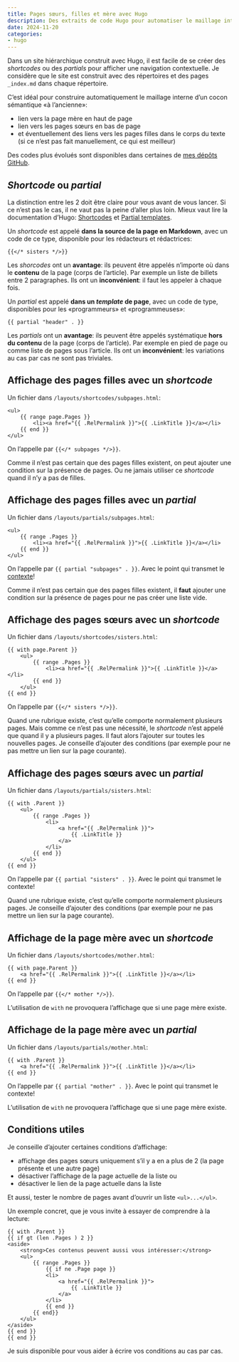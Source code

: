 ```yaml
---
title: Pages sœurs, filles et mère avec Hugo
description: Des extraits de code Hugo pour automatiser le maillage interne du site avec une navigation au même niveau, au niveau supérieur et au niveau inférieur.
date: 2024-11-20
categories:
- hugo
---
```


Dans un site hiérarchique construit avec Hugo, il est facile de se créer des *shortcodes* ou des *partials* pour afficher une navigation contextuelle.
Je considère que le site est construit avec des répertoires et des pages `_index.md` dans chaque répertoire.

C’est idéal pour construire automatiquement le maillage interne d’un cocon sémantique «à l’ancienne»:

- lien vers la page mère en haut de page
- lien vers les pages sœurs en bas de page
- et éventuellement des liens vers les pages filles dans le corps du texte (si ce n’est pas fait manuellement, ce qui est meilleur)

Des codes plus évolués sont disponibles dans certaines de [mes dépôts GitHub](https://github.com/nfriedli/).

## *Shortcode* ou *partial*

La distinction entre les 2 doit être claire pour vous avant de vous lancer.
Si ce n’est pas le cas, il ne vaut pas la peine d’aller plus loin. 
Mieux vaut lire la documentation d’Hugo: [Shortcodes](https://gohugo.io/content-management/shortcodes/) et [Partial templates](https://gohugo.io/templates/partial/).

Un *shortcode* est appelé **dans la source de la page en Markdown**, avec un code de ce type, disponible pour les rédacteurs et rédactrices:
  

```
{{</* sisters */>}}
```

Les *shorcodes* ont un **avantage**: ils peuvent être appelés n’importe où dans le **contenu** de la page (corps de l’article).
Par exemple un liste de billets entre 2 paragraphes. Ils ont un **inconvénient**: il faut les appeler à chaque fois.

Un *partial* est appelé **dans un *template* de page**, avec un code de type, disponibles pour les «programmeurs» et «programmeuses»:

```
{{ partial "header" . }}
```

Les *partials* ont un **avantage**: ils peuvent être appelés systématique **hors du contenu** de la page (corps de l’article).
Par exemple en pied de page ou comme liste de pages sous l’article.
Ils ont un **inconvénient**: les variations au cas par cas ne sont pas triviales.

## Affichage des pages filles avec un *shortcode*

Un fichier dans `/layouts/shortcodes/subpages.html`:

```
<ul>
    {{ range page.Pages }}
        <li><a href="{{ .RelPermalink }}">{{ .LinkTitle }}</a></li>
    {{ end }}
</ul>
```

On l’appelle par `{{</* subpages */>}}`.

Comme il n’est pas certain que des pages filles existent, on peut ajouter une condition sur la présence de pages.
Ou ne jamais utiliser ce *shortcode* quand il n’y a pas de filles.

## Affichage des pages filles avec un *partial*

Un fichier dans `/layouts/partials/subpages.html`:

```
<ul>
    {{ range .Pages }}
        <li><a href="{{ .RelPermalink }}">{{ .LinkTitle }}</a></li>
    {{ end }}
</ul>
```

On l’appelle par `{{ partial "subpages" . }}`.
Avec le point qui transmet le [contexte](https://www.regisphilibert.com/blog/2018/02/hugo-the-scope-the-context-and-the-dot/)!

Comme il n’est pas certain que des pages filles existent, il **faut** ajouter une condition sur la présence de pages pour ne pas créer une liste vide.

## Affichage des pages sœurs avec un *shortcode*

Un fichier dans `/layouts/shortcodes/sisters.html`:

```
{{ with page.Parent }}
    <ul>
        {{ range .Pages }}
            <li><a href="{{ .RelPermalink }}">{{ .LinkTitle }}</a></li>
        {{ end }}
    </ul>
{{ end }}
```

On l’appelle par `{{</* sisters */>}}`.

Quand une rubrique existe, c’est qu’elle comporte normalement plusieurs pages.
Mais comme ce n’est pas une nécessité, le *shortcode* n’est appelé que quand il y a plusieurs pages.
Il faut alors l’ajouter sur toutes les nouvelles pages.
Je conseille d’ajouter des conditions (par exemple pour ne pas mettre un lien sur la page courante).

## Affichage des pages sœurs avec un *partial*

Un fichier dans `/layouts/partials/sisters.html`:

```
{{ with .Parent }}
    <ul>
        {{ range .Pages }}
            <li>
                <a href="{{ .RelPermalink }}">
                    {{ .LinkTitle }}
                </a>
            </li>
        {{ end }}
    </ul>
{{ end }}
```

On l’appelle par `{{ partial "sisters" . }}`.
Avec le point qui transmet le contexte!

Quand une rubrique existe, c’est qu’elle comporte normalement plusieurs pages.
Je conseille d’ajouter des conditions (par exemple pour ne pas mettre un lien sur la page courante).

## Affichage de la page mère avec un *shortcode*

Un fichier dans `/layouts/shortcodes/mother.html`:

```
{{ with page.Parent }}
    <a href="{{ .RelPermalink }}">{{ .LinkTitle }}</a></li>
{{ end }}
```

On l’appelle par `{{</* mother */>}}`.

L’utilisation de `with` ne provoquera l’affichage que si une page mère existe.

## Affichage de la page mère avec un *partial*

Un fichier dans `/layouts/partials/mother.html`:

```
{{ with .Parent }}
    <a href="{{ .RelPermalink }}">{{ .LinkTitle }}</a></li>
{{ end }}
```

On l’appelle par `{{ partial "mother" . }}`.
Avec le point qui transmet le contexte!

L’utilisation de `with` ne provoquera l’affichage que si une page mère existe.

## Conditions utiles

Je conseille d’ajouter certaines conditions d’affichage:

- affichage des pages sœurs uniquement s’il y a en a plus de 2 (la page présente et une autre page)
- désactiver l’affichage de la page actuelle de la liste ou
- désactiver le lien de la page actuelle dans la liste

Et aussi, tester le nombre de pages avant d’ouvrir un liste `<ul>...</ul>`.

Un exemple concret, que je vous invite à essayer de comprendre à la lecture:

```
{{ with .Parent }}
{{ if gt (len .Pages ) 2 }}
<aside>
    <strong>Ces contenus peuvent aussi vous intéresser:</strong>
    <ul>
        {{ range .Pages }}
            {{ if ne .Page page }} 
            <li>
                <a href="{{ .RelPermalink }}">
                    {{ .LinkTitle }}
                </a>
            </li>
            {{ end }}
        {{ end}}
    </ul>
</aside>
{{ end }}
{{ end }}
```

Je suis disponible pour vous aider à écrire vos conditions au cas par cas.
